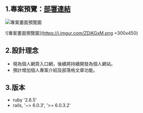 ## 1.專案預覽：[部署連結](annielin.cc)

![專案畫面預覽圖](https://i.imgur.com/mFdWddO.jpg)

![專案畫面預覽圖](https://i.imgur.com/ZDiKGxM.png =300x450)

## 2.設計理念

- 現為個人網頁入口網，後續將持續開發為個人網站。
- 預計增加個人專案介紹及部落格文章功能。

## 3.版本

- ruby '2.6.5'
- rails, '~> 6.0.3', '>= 6.0.3.2'
